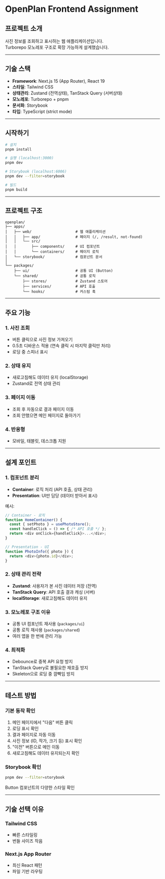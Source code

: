 # OpenPlan Frontend Assignment

## 프로젝트 소개

사진 정보를 조회하고 표시하는 웹 애플리케이션입니다.  
Turborepo 모노레포 구조로 확장 가능하게 설계했습니다.

---

## 기술 스택

- **Framework**: Next.js 15 (App Router), React 19
- **스타일**: Tailwind CSS
- **상태관리**: Zustand (전역상태), TanStack Query (서버상태)
- **모노레포**: Turborepo + pnpm
- **문서화**: Storybook
- **타입**: TypeScript (strict mode)

---

## 시작하기

```bash
# 설치
pnpm install

# 실행 (localhost:3000)
pnpm dev

# Storybook (localhost:6006)
pnpm dev --filter=storybook

# 빌드
pnpm build
```

---

## 프로젝트 구조

```
openplan/
├── apps/
│   ├── web/                    # 웹 애플리케이션
│   │   ├── app/                # 페이지 (/, /result, not-found)
│   │   └── src/
│   │       ├── components/     # UI 컴포넌트
│   │       └── containers/     # 페이지 로직
│   └── storybook/              # 컴포넌트 문서
│
└── packages/
    ├── ui/                     # 공통 UI (Button)
    └── shared/                 # 공통 로직
        ├── stores/             # Zustand 스토어
        ├── services/           # API 호출
        └── hooks/              # 커스텀 훅
```

---

## 주요 기능

### 1. 사진 조회
- 버튼 클릭으로 사진 정보 가져오기
- 0.5초 디바운스 적용 (연속 클릭 시 마지막 클릭만 처리)
- 로딩 중 스피너 표시

### 2. 상태 유지
- 새로고침해도 데이터 유지 (localStorage)
- Zustand로 전역 상태 관리

### 3. 페이지 이동
- 조회 후 자동으로 결과 페이지 이동
- 조회 안했으면 메인 페이지로 돌아가기

### 4. 반응형
- 모바일, 태블릿, 데스크톱 지원

---

## 설계 포인트

### 1. 컴포넌트 분리
- **Container**: 로직 처리 (API 호출, 상태 관리)
- **Presentation**: UI만 담당 (데이터 받아서 표시)

예시:
```typescript
// Container - 로직
function HomeContainer() {
  const { setPhoto } = usePhotoStore();
  const handleClick = () => { /* API 호출 */ };
  return <div onClick={handleClick}>...</div>;
}

// Presentation - UI
function PhotoInfo({ photo }) {
  return <div>{photo.id}</div>;
}
```

### 2. 상태 관리 전략
- **Zustand**: 사용자가 본 사진 데이터 저장 (전역)
- **TanStack Query**: API 호출 결과 캐싱 (서버)
- **localStorage**: 새로고침해도 데이터 유지

### 3. 모노레포 구조 이유
- 공통 UI 컴포넌트 재사용 (`packages/ui`)
- 공통 로직 재사용 (`packages/shared`)
- 여러 앱을 한 번에 관리 가능

### 4. 최적화
- Debounce로 중복 API 요청 방지
- TanStack Query로 불필요한 재호출 방지
- Skeleton으로 로딩 중 깜빡임 방지

---

## 테스트 방법

### 기본 동작 확인
1. 메인 페이지에서 "다음" 버튼 클릭
2. 로딩 표시 확인
3. 결과 페이지로 자동 이동
4. 사진 정보 (ID, 작가, 크기 등) 표시 확인
5. "이전" 버튼으로 메인 이동
6. 새로고침해도 데이터 유지되는지 확인

### Storybook 확인
```bash
pnpm dev --filter=storybook
```
Button 컴포넌트의 다양한 스타일 확인

---

## 기술 선택 이유

### Tailwind CSS
- 빠른 스타일링
- 번들 사이즈 작음

### Next.js App Router
- 최신 React 패턴
- 파일 기반 라우팅
